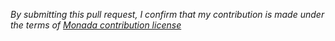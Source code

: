



*By submitting this pull request, I confirm that my contribution is made under the terms of [Monada contribution license](https://docs.winglang.io/terms-and-policies/contribution-license.html)*
